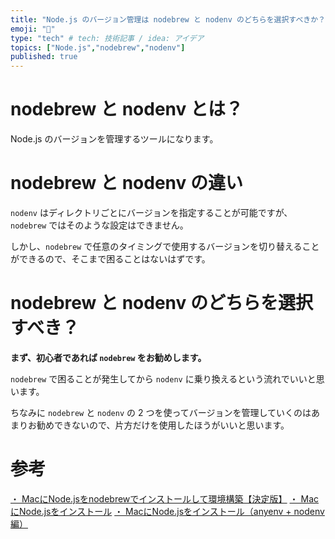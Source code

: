```yaml
---
title: "Node.js のバージョン管理は nodebrew と nodenv のどちらを選択すべきか？"
emoji: "🔖"
type: "tech" # tech: 技術記事 / idea: アイデア
topics: ["Node.js","nodebrew","nodenv"]
published: true
---
```

# nodebrew と nodenv とは？

Node.js のバージョンを管理するツールになります。

# nodebrew と nodenv の違い

`nodenv` はディレクトリごとにバージョンを指定することが可能ですが、`nodebrew` ではそのような設定はできません。

しかし、`nodebrew` で任意のタイミングで使用するバージョンを切り替えることができるので、そこまで困ることはないはずです。

# nodebrew と nodenv のどちらを選択すべき？

**まず、初心者であれば `nodebrew` をお勧めします。**

`nodebrew` で困ることが発生してから `nodenv` に乗り換えるという流れでいいと思います。

ちなみに `nodebrew` と `nodenv` の 2 つを使ってバージョンを管理していくのはあまりお勧めできないので、片方だけを使用したほうがいいと思います。

# 参考

[・ MacにNode.jsをnodebrewでインストールして環境構築【決定版】](https://qiita.com/7110/items/efe0be1be11bed1db143)
[・ MacにNode.jsをインストール](https://qiita.com/kyosuke5_20/items/c5f68fc9d89b84c0df09)
[・ MacにNode.jsをインストール（anyenv + nodenv編）](https://qiita.com/kyosuke5_20/items/eece817eb283fc9d214f)
